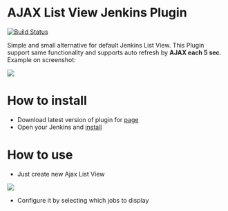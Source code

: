 AJAX List View Jenkins Plugin
===================

[![Build Status](https://travis-ci.org/terma/ajax-list-view-jenkins-plugin.svg?branch=master)](https://travis-ci.org/terma/ajax-list-view-jenkins-plugin)

Simple and small alternative for default Jenkins List View. This Plugin support same functionality and supports auto refresh by **AJAX each 5 sec**. Example on screenshot:

![](https://raw.githubusercontent.com/terma/ajax-list-view-jenkins-plugin/master/docs/screen.png)

How to install
==

* Download latest version of plugin for [page](https://github.com/terma/ajax-list-view-jenkins-plugin/releases)
* Open your Jenkins and [install](https://wiki.jenkins-ci.org/display/JENKINS/Plugins#Plugins-Howtoinstallplugins)

How to use
==

* Just create new Ajax List View

![](https://raw.githubusercontent.com/terma/ajax-list-view-jenkins-plugin/master/docs/createnew.png)

* Configure it by selecting which jobs to display

